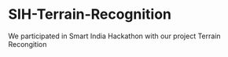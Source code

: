 # SIH-Terrain-Recognition
We participated in Smart India Hackathon with our project Terrain Recongition
